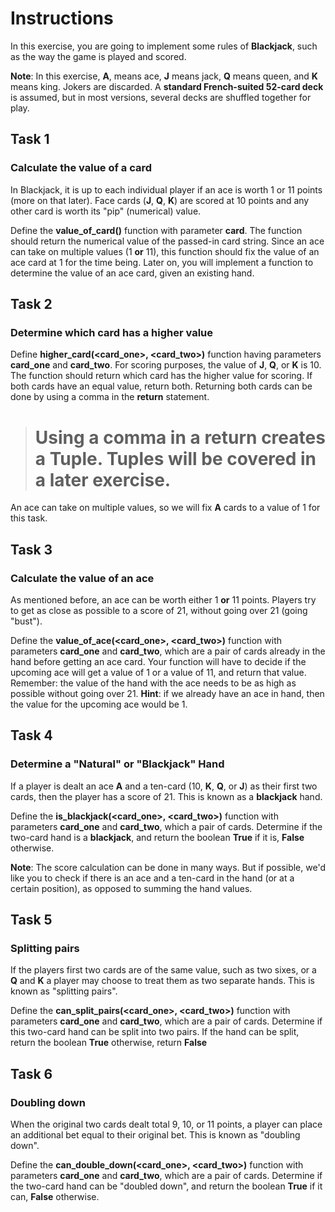 # Instructions

In this exercise, you are going to implement some rules of **Blackjack**, such as the way the game is played and scored.

**Note**: In this exercise, **A**, means ace, **J** means jack, **Q** means queen, and **K** means king. Jokers are discarded. A **standard French-suited 52-card deck** is assumed, but in most versions, several decks are shuffled together for play.

## Task 1

### Calculate the value of a card

In Blackjack, it is up to each individual player if an ace is worth 1 or 11 points (more on that later). Face cards (**J**, **Q**, **K**) are scored at 10 points and any other card is worth its "pip" (numerical) value.

Define the **value_of_card(<card>)** function with parameter **card**. The function should return the numerical value of the passed-in card string. Since an ace can take on multiple values (1 **or** 11), this function should fix the value of an ace card at 1 for the time being. Later on, you will implement a function to determine the value of an ace card, given an existing hand.

## Task 2

### Determine which card has a higher value

Define **higher_card(<card_one>, <card_two>)** function having parameters **card_one** and **card_two**. For scoring purposes, the value of **J**, **Q**, or **K** is 10. The function should return which card has the higher value for scoring. If both cards have an equal value, return both. Returning both cards can be done by using a comma in the **return** statement.

> # Using a comma in a return creates a Tuple. Tuples will be covered in a later exercise.

An ace can take on multiple values, so we will fix **A** cards to a value of 1 for this task.

## Task 3

### Calculate the value of an ace

As mentioned before, an ace can be worth either 1 **or** 11 points. Players try to get as close as possible to a score of 21, without going over 21 (going "bust").

Define the **value_of_ace(<card_one>, <card_two>)** function with parameters **card_one** and **card_two**, which are a pair of cards already in the hand before getting an ace card. Your function will have to decide if the upcoming ace will get a value of 1 or a value of 11, and return that value. Remember: the value of the hand with the ace needs to be as high as possible without going over 21.
**Hint**: if we already have an ace in hand, then the value for the upcoming ace would be 1.

## Task 4

### Determine a "Natural" or "Blackjack" Hand

If a player is dealt an ace **A** and a ten-card (10, **K**, **Q**, or **J**) as their first two cards, then the player has a score of 21. This is known as a **blackjack** hand.

Define the **is_blackjack(<card_one>, <card_two>)** function with parameters **card_one** and **card_two**, which a pair of cards. Determine if the two-card hand is a **blackjack**, and return the boolean **True** if it is, **False** otherwise.

**Note**: The score calculation can be done in many ways. But if possible, we'd like you to check if there is an ace and a ten-card in the hand (or at a certain position), as opposed to summing the hand values.

## Task 5

### Splitting pairs

If the players first two cards are of the same value, such as two sixes, or a **Q** and **K** a player may choose to treat them as two separate hands. This is known as "splitting pairs".

Define the **can_split_pairs(<card_one>, <card_two>)** function with parameters **card_one** and **card_two**, which are a pair of cards. Determine if this two-card hand can be split into two pairs. If the hand can be split, return the boolean **True** otherwise, return **False**

## Task 6

### Doubling down

When the original two cards dealt total 9, 10, or 11 points, a player can place an additional bet equal to their original bet. This is known as "doubling down".

Define the **can_double_down(<card_one>, <card_two>)** function with parameters **card_one** and **card_two**, which are a pair of cards. Determine if the two-card hand can be "doubled down", and return the boolean **True** if it can, **False** otherwise.
